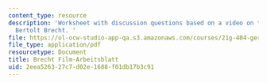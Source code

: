 ```yaml
---
content_type: resource
description: 'Worksheet with discussion questions based on a video on the life of
  Bertolt Brecht. '
file: https://ol-ocw-studio-app-qa.s3.amazonaws.com/courses/21g-404-german-iv-spring-2005/2eea526327c7d02e1688f01db17b3c91_MIT21G_404S05_videobrecht.pdf
file_type: application/pdf
resourcetype: Document
title: Brecht Film-Arbeitsblatt
uid: 2eea5263-27c7-d02e-1688-f01db17b3c91
---
```

